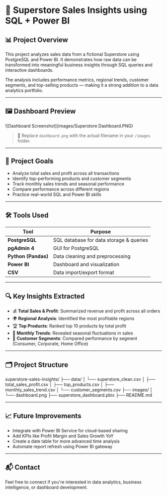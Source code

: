 # 🛒 Superstore Sales Insights using SQL + Power BI

## 📊 Project Overview

This project analyzes sales data from a fictional Superstore using PostgreSQL and Power BI. It demonstrates how raw data can be transformed into meaningful business insights through SQL queries and interactive dashboards.

The analysis includes performance metrics, regional trends, customer segments, and top-selling products — making it a strong addition to a data analytics portfolio.

---

## 🖼️ Dashboard Preview

![Dashboard Screenshot](images/Superstore Dashboard.PNG)

> 📌 Replace `dashboard.png` with the actual filename in your `/images` folder.

---

## 🎯 Project Goals

- Analyze total sales and profit across all transactions
- Identify top-performing products and customer segments
- Track monthly sales trends and seasonal performance
- Compare performance across different regions
- Practice real-world SQL and Power BI skills

---

## 🛠️ Tools Used

| Tool            | Purpose                                |
|-----------------|----------------------------------------|
| **PostgreSQL**  | SQL database for data storage & queries|
| **pgAdmin 4**   | GUI for PostgreSQL                     |
| **Python (Pandas)** | Data cleaning and preprocessing      |
| **Power BI**    | Dashboard and visualization            |
| **CSV**         | Data import/export format              |

---

## 🔍 Key Insights Extracted

- 💰 **Total Sales & Profit**: Summarized revenue and profit across all orders
- 🌍 **Regional Analysis**: Identified the most profitable regions
- 🏆 **Top Products**: Ranked top 10 products by total profit
- 📆 **Monthly Trends**: Revealed seasonal fluctuations in sales
- 👥 **Customer Segments**: Compared performance by segment (Consumer, Corporate, Home Office)

---

## 🗂️ Project Structure
superstore-sales-insights/
├── data/
│ └── superstore_clean.csv
│ ├── total_sales_profit.csv
│ ├── top_products.csv
│ ├── monthly_sales_trend.csv
│ └── customer_segments.csv
├── images/
│ └── dashboard.png
├── superstore_dashboard.pbix
├── README.md

---

## 📈 Future Improvements

- Integrate with Power BI Service for cloud-based sharing
- Add KPIs like Profit Margin and Sales Growth YoY
- Create a date table for more advanced time analysis
- Automate report refresh using Power BI gateway

---

## 📬 Contact

Feel free to connect if you're interested in data analytics, business intelligence, or dashboard development.

